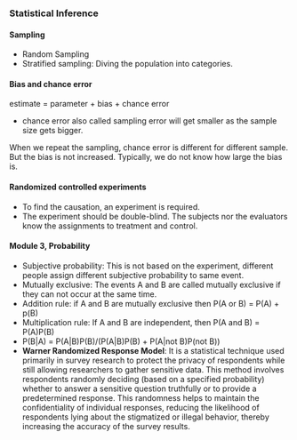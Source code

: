 ### Statistical Inference

#### Sampling
- Random Sampling
- Stratified sampling: Diving the population into categories.

#### Bias and chance error
estimate = parameter + bias + chance error
- chance error also called sampling error will get smaller as the sample size gets bigger.

When we repeat the sampling, chance error is different for different sample. But the bias is not
increased. Typically, we do    not know how large the bias is.

#### Randomized controlled experiments
- To find the causation, an experiment is required.
- The experiment should be double-blind. The subjects nor the evaluators know the assignments to treatment and control.


#### Module 3, Probability
- Subjective probability: This is not based on the experiment, different people assign different subjective probability
to same event.
- Mutually exclusive: The events A and B are called mutually exclusive if they can not occur at the same time.
- Addition rule: if A and B are mutually exclusive then P(A or B) = P(A) + p(B)
- Multiplication rule: If A and B are independent, then P(A and B) = P(A)P(B)
- P(B|A) = P(A|B)P(B)/(P(A|B)P(B) + P(A|not B)P(not B))
- **Warner Randomized Response Model**: It is a statistical technique used primarily in survey research to protect the
privacy of respondents while still allowing researchers to gather sensitive data. This method involves respondents randomly
deciding (based on a specified probability) whether to answer a sensitive question truthfully or to provide a predetermined
response. This randomness helps to maintain the confidentiality of individual responses, reducing the likelihood of respondents
lying about the stigmatized or illegal behavior, thereby increasing the accuracy of the survey results.

